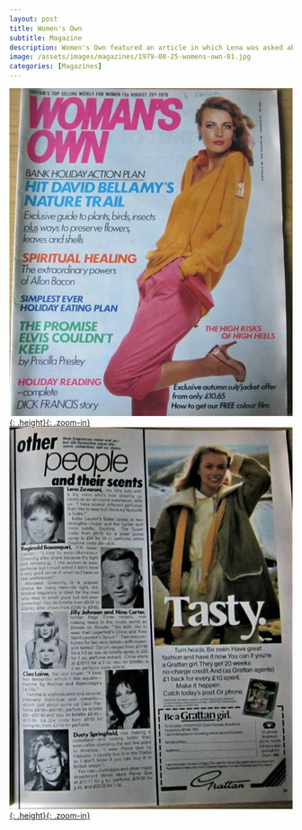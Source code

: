 ```yaml
---
layout: post
title: Women's Own
subtitle: Magazine
description: Women's Own featured an article in which Lena was asked about her favourite perfume.
image: /assets/images/magazines/1979-08-25-womens-own-01.jpg
categories: [Magazines]
---
```


[![](/assets/images/magazines/1979-08-25-womens-own-01.jpg){: .height}{: .zoom-in}](/assets/images/magazines/1979-08-25-womens-own-01.jpg)
[![](/assets/images/magazines/1979-08-25-womens-own-02.jpg){: .height}{: .zoom-in}](/assets/images/magazines/1979-08-25-womens-own-02.jpg)

<style>
.height {width:auto; height:458.4px;}
</style>

